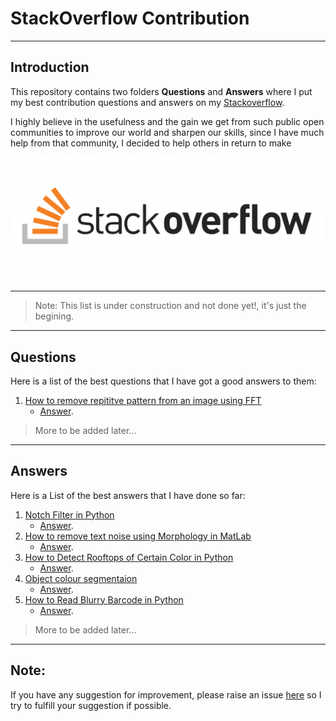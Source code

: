 # StackOverflow Contribution

---

## Introduction

This repository contains two folders **Questions** and **Answers** where I put my best contribution questions and answers on my [Stackoverflow](https://stackoverflow.com/users/8618242/bilal).

I highly believe in the usefulness and the gain we get from such public open communities to improve our world and sharpen our skills, since I have much help from that community, I decided to help others in return to make 

![SO_Logo](SO_Logo.png)

---

>Note: This list is under construction and not done yet!, it's just the begining.

---

## Questions

Here is a list of the best questions that I have got a good answers to them:

1. [How to remove repititve pattern from an image using FFT](https://stackoverflow.com/questions/65480162/how-to-remove-repititve-pattern-from-an-image-using-fft)
   - [Answer](https://stackoverflow.com/a/65482958).

<!-- 2. sth
   - [Answer](). -->

> More to be added later...

---

## Answers

Here is a List of the best answers that I have done so far:

1. [Notch Filter in Python](https://stackoverflow.com/questions/65483030/notch-reject-filtering-in-python/65484007)
   - [Answer](/Answers/Notch_Filter/Notch_Filter.md).
2. [How to remove text noise using Morphology in MatLab](https://stackoverflow.com/questions/65457647/how-to-remove-the-image-noises-in-this-photo-with-morphology-while-making-the-ba)
   - [Answer](Answers/Text_Noise_Morphology/Text_Noise_Morphology.md).
3. [How to Detect Rooftops of Certain Color in Python](https://stackoverflow.com/questions/65396244/how-can-i-obtain-a-representation-of-the-roofs-from-a-aerial-image-using-rgb-dif/65400191)
   - [Answer](Answers/Orange_Roofs/Orange_Roofs.md).
4. [Object colour segmentaion](https://stackoverflow.com/questions/64145295/object-extraction-and-construction/64166586)
   - [Answer](Answers/Cable_Segmentation/Cable_Segmentation.md).
5. [How to Read Blurry Barcode in Python](https://stackoverflow.com/questions/64111254/read-blurry-barcode-in-python-with-pyzbar/64175996)
   - [Answer](Answers/Blurry_Barcode/Blurry_Barcode.md).

<!-- 6. [Question on SO]()
   - [Answer](). -->

> More to be added later...
---

## Note:

If you have any suggestion for improvement, please raise an issue [here]() so I try to fulfill your suggestion if possible.
